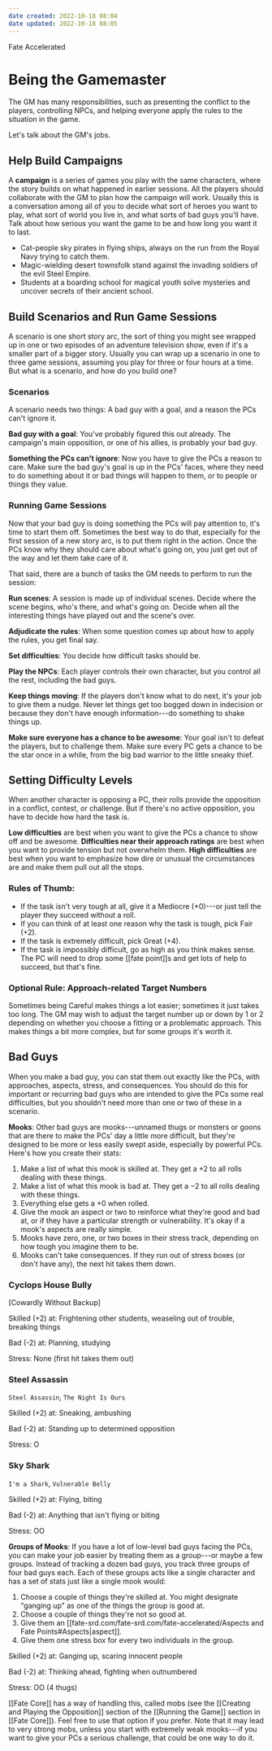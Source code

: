 ```yaml
---
date created: 2022-10-18 08:04
date updated: 2022-10-18 08:05
---
```


Fate Accelerated

# Being the Gamemaster

The GM has many responsibilities, such as presenting the conflict to the players, controlling NPCs, and helping everyone apply the rules to the situation in the game.

Let's talk about the GM's jobs.

## Help Build Campaigns

A **campaign** is a series of games you play with the same characters, where the story builds on what happened in earlier sessions. All the players should collaborate with the GM to plan how the campaign will work. Usually this is a conversation among all of you to decide what sort of heroes you want to play, what sort of world you live in, and what sorts of bad guys you'll have. Talk about how serious you want the game to be and how long you want it to last.

- Cat-people sky pirates in flying ships, always on the run from the Royal Navy trying to catch them.
- Magic-wielding desert townsfolk stand against the invading soldiers of the evil Steel Empire.
- Students at a boarding school for magical youth solve mysteries and uncover secrets of their ancient school.

## Build Scenarios and Run Game Sessions

A scenario is one short story arc, the sort of thing you might see wrapped up in one or two episodes of an adventure television show, even if it's a smaller part of a bigger story. Usually you can wrap up a scenario in one to three game sessions, assuming you play for three or four hours at a time. But what is a scenario, and how do you build one?

### Scenarios

A scenario needs two things: A bad guy with a goal, and a reason the PCs can't ignore it.

**Bad guy with a goal**: You've probably figured this out already. The campaign's main opposition, or one of his allies, is probably your bad guy.

**Something the PCs can't ignore**: Now you have to give the PCs a reason to care. Make sure the bad guy's goal is up in the PCs' faces, where they need to do something about it or bad things will happen to them, or to people or things they value.

### Running Game Sessions

Now that your bad guy is doing something the PCs will pay attention to, it's time to start them off. Sometimes the best way to do that, especially for the first session of a new story arc, is to put them right in the action. Once the PCs know why they should care about what's going on, you just get out of the way and let them take care of it.

That said, there are a bunch of tasks the GM needs to perform to run the session:

**Run scenes**: A session is made up of individual scenes. Decide where the scene begins, who's there, and what's going on. Decide when all the interesting things have played out and the scene's over.

**Adjudicate the rules**: When some question comes up about how to apply the rules, you get final say.

**Set difficulties**: You decide how difficult tasks should be.

**Play the NPCs**: Each player controls their own character, but you control all the rest, including the bad guys.

**Keep things moving**: If the players don't know what to do next, it's your job to give them a nudge. Never let things get too bogged down in indecision or because they don't have enough information---do something to shake things up.

**Make sure everyone has a chance to be awesome**: Your goal isn't to defeat the players, but to challenge them. Make sure every PC gets a chance to be the star once in a while, from the big bad warrior to the little sneaky thief.

## Setting Difficulty Levels

When another character is opposing a PC, their rolls provide the opposition in a conflict, contest, or challenge. But if there's no active opposition, you have to decide how hard the task is.

**Low difficulties** are best when you want to give the PCs a chance to show off and be awesome. **Difficulties near their approach ratings** are best when you want to provide tension but not overwhelm them. **High difficulties** are best when you want to emphasize how dire or unusual the circumstances are and make them pull out all the stops.

### Rules of Thumb:

- If the task isn't very tough at all, give it a Mediocre (+0)---or   just tell the player they succeed without a roll.
- If you can think of at least one reason why the task is tough, pick Fair (+2).
- If the task is extremely difficult, pick Great (+4).
- If the task is impossibly difficult, go as high as you think makes sense. The PC will need to drop some [[fate point]]s and get lots of help to succeed, but that's fine.
 


### Optional Rule: Approach-related Target Numbers

Sometimes being Careful makes things a lot easier; sometimes it just takes too long. The GM may wish to adjust the target number up or down by 1 or 2 depending on whether you choose a fitting or a problematic approach. This makes things a bit more complex, but for some groups it's worth it.

## Bad Guys

When you make a bad guy, you can stat them out exactly like the PCs, with approaches, aspects, stress, and consequences. You should do this for important or recurring bad guys who are intended to give the PCs some real difficulties, but you shouldn't need more than one or two of these in a scenario.

**Mooks**: Other bad guys are mooks---unnamed thugs or monsters or goons that are there to make the PCs' day a little more difficult, but they're designed to be more or less easily swept aside, especially by powerful PCs. Here's how you create their stats:

1. Make a list of what this mook is skilled at. They get a +2 to all rolls dealing with these things.
2. Make a list of what this mook is bad at. They get a −2 to all rolls dealing with these things.
3. Everything else gets a +0 when rolled.
4. Give the mook an aspect or two to reinforce what they're good and bad at, or if they have a particular strength or vulnerability. It's okay if a mook's aspects are really simple.
5. Mooks have zero, one, or two boxes in their stress track, depending on how tough you imagine them to be.
6. Mooks can't take consequences. If they run out of stress boxes (or don't have any), the next hit takes them down.

### Cyclops House Bully

[Cowardly Without Backup]

Skilled (+2) at: Frightening other students, weaseling out of trouble, breaking things

Bad (-2) at: Planning, studying

Stress: None (first hit takes them out)

### Steel Assassin

`Steel Assassin`, `The Night Is Ours`

Skilled (+2) at: Sneaking, ambushing

Bad (-2) at: Standing up to determined opposition

Stress: O

### Sky Shark

`I'm a Shark`, `Vulnerable Belly`

Skilled (+2) at: Flying, biting

Bad (-2) at: Anything that isn't flying or biting

Stress: OO

**Groups of Mooks**: If you have a lot of low-level bad guys facing the PCs, you can make your job easier by treating them as a group---or maybe a few groups. Instead of tracking a dozen bad guys, you track three groups of four bad guys each. Each of these groups acts like a single character and has a set of stats just like a single mook would:

1. Choose a couple of things they're skilled at. You might designate "ganging up" as one of the things the group is good at.
2. Choose a couple of things they're not so good at.
3. Give them an [[fate-srd.com/fate-srd.com/fate-accelerated/Aspects and Fate Points#Aspects|aspect]].
4. Give them one stress box for every two individuals in the group.

Skilled (+2) at: Ganging up, scaring innocent people

Bad (-2) at: Thinking ahead, fighting when outnumbered

Stress: OO (4 thugs)

[[Fate Core]] has a way of handling this, called mobs (see the [[Creating and Playing the Opposition]] section of the [[Running the Game]] section in [[Fate Core]]). Feel free to use that option if you prefer. Note that it may lead to very strong mobs, unless you start with extremely weak mooks---if you want to give your PCs a serious challenge, that could be one way to do it.